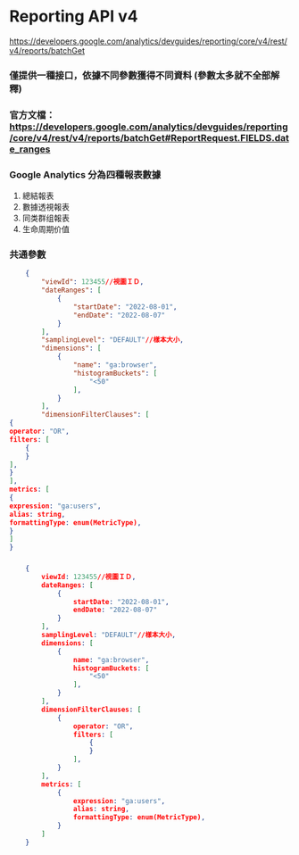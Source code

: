 # Reporting API v4

https://developers.google.com/analytics/devguides/reporting/core/v4/rest/v4/reports/batchGet

### 僅提供一種接口，依據不同參數獲得不同資料 (參數太多就不全部解釋)
### 官方文檔：https://developers.google.com/analytics/devguides/reporting/core/v4/rest/v4/reports/batchGet#ReportRequest.FIELDS.date_ranges
### Google Analytics 分為四種報表數據
1. 總結報表
2. 數據透視報表
3. 同类群组報表
4. 生命周期价值

### 共通參數
```json
	{
		"viewId": 123455//視圖ＩＤ,
		"dateRanges": [
			{
				"startDate": "2022-08-01",
				"endDate": "2022-08-07"
			}
		],
		"samplingLevel": "DEFAULT"//樣本大小,
		"dimensions": [
			{
				"name": "ga:browser",
				"histogramBuckets": [
					"<50"
				],
			}
		],
		"dimensionFilterClauses": [
{
operator: "OR",
filters: [
	{
	}
],
}
],
metrics: [
{
expression: "ga:users",
alias: string,
formattingType: enum(MetricType),
}
]
}
```
###
```json
	{
		viewId: 123455//視圖ＩＤ,
		dateRanges: [
			{
				startDate: "2022-08-01",
				endDate: "2022-08-07"
			}
		],
		samplingLevel: "DEFAULT"//樣本大小,
		dimensions: [
			{
				name: "ga:browser",
				histogramBuckets: [
					"<50"
				],
			}
		],
		dimensionFilterClauses: [
			{
				operator: "OR",
				filters: [
					{
					}
				],
			}
		],
		metrics: [
			{
				expression: "ga:users",
				alias: string,
				formattingType: enum(MetricType),
			}
		]
	}
```
